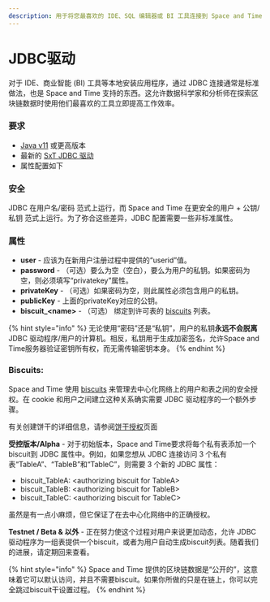 ```yaml
---
description: 用于将您最喜欢的 IDE、SQL 编辑器或 BI 工具连接到 Space and Time
---
```


# JDBC驱动

对于 IDE、商业智能 (BI) 工具等本地安装应用程序，通过 JDBC 连接通常是标准做法，也是 Space and Time 支持的东西。这允许数据科学家和分析师在探索区块链数据时使用他们最喜欢的工具立即提高工作效率。

### 要求

* [Java v11](https://www.codejava.net/java-se/download-and-install-java-11-openjdk-and-oracle-jdk) 或更高版本
* 最新的 [SxT JDBC 驱动](https://media.istockphoto.com/vectors/under-construction-site-banner-sign-vector-black-and-yellow-diagonal-vector-id1192837450?k=20\&m=1192837450\&s=612x612\&w=0\&h=MpHAjpQ7v\_zZmH\_2FjcbmVMonTOkjs156B1egVrFViw=)&#x20;
* 属性配置如下

### 安全

JDBC 在用户名/密码 范式上运行，而 Space and Time 在更安全的用户 + 公钥/私钥 范式上运行。为了弥合这些差异，JDBC 配置需要一些非标准属性。

### 属性

* **user** - 应该为在新用户注册过程中提供的“userid”值。
* **password** - （可选）要么为空（空白），要么为用户的私钥。如果密码为空，则必须填写“privatekey”属性。
* **privateKey** - （可选）如果密码为空，则此属性必须包含用户的私钥。
* **publicKey** - 上面的privateKey对应的公钥。
* **biscuit\_\<name>** - （可选） 绑定到许可表的 [biscuits](broken-reference) 列表。

{% hint style="info" %}
无论使用“密码”还是“私钥”，用户的私钥**永远不会脱离** JDBC 驱动程序/用户的计算机。相反，私钥用于生成加密签名，允许Space and Time服务器验证密钥所有权，而无需传输密钥本身。
{% endhint %}

### **Biscuits:**

Space and Time 使用 [biscuits](broken-reference) 来管理去中心化网络上的用户和表之间的安全授权。在 cookie 和用户之间建立这种关系确实需要 JDBC 驱动程序的一个额外步骤。

有关创建饼干的详细信息，请参阅[饼干授权](../architecture/platform-security/biscuit-authorization.md)页面

**受控版本/Alpha** - 对于初始版本，Space and Time要求将每个私有表添加一个biscuit到 JDBC 属性中。例如，如果您想从 JDBC 连接访问 3 个私有表“TableA”、“TableB”和“TableC”，则需要 3 个新的 JDBC 属性：

* biscuit\_TableA: \<authorizing biscuit for TableA>
* biscuit\_TableB: \<authorizing biscuit for TableB>
* biscuit\_TableC: \<authorizing biscuit for TableC>

虽然是有一点小麻烦，但它保证了在去中心化网络中的正确授权。 &#x20;

**Testnet / Beta & 以外** - 正在努力使这个过程对用户来说更加动态，允许 JDBC 驱动程序为一组表提供一个biscuit，或者为用户自动生成biscuit列表。随着我们的进展，请定期回来查看。

{% hint style="info" %}
Space and Time 提供的区块链数据是“公开的”，这意味着它可以默认访问，并且不需要biscuit。如果你所做的只是在链上，你可以完全跳过biscuit干设置过程。
{% endhint %}
